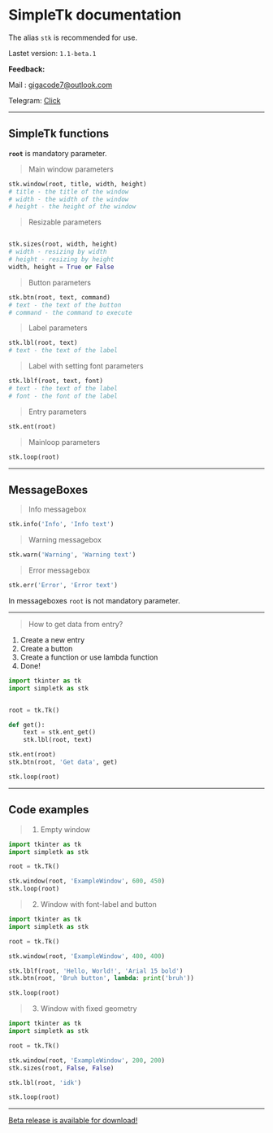 # SimpleTk documentation

The alias `stk` is recommended for use.

Lastet version: `1.1-beta.1`

**Feedback:**

Mail : gigacode7@outlook.com

Telegram: [Click](https://t.me/wannabestark)
___

## SimpleTk functions
**`root`** is mandatory parameter.

> Main window parameters
```python
stk.window(root, title, width, height)
# title - the title of the window
# width - the width of the window
# height - the height of the window
``` 

> Resizable parameters
```python

stk.sizes(root, width, height) 
# width - resizing by width
# height - resizing by height
width, height = True or False
```

> Button parameters
```python
stk.btn(root, text, command)
# text - the text of the button
# command - the command to execute
```

> Label parameters
```python
stk.lbl(root, text)
# text - the text of the label
```

> Label with setting font parameters
```python
stk.lblf(root, text, font)
# text - the text of the label
# font - the font of the label
```

> Entry parameters
```python
stk.ent(root)
```

> Mainloop parameters
```python
stk.loop(root)
```
___
## MessageBoxes

> Info messagebox
```python
stk.info('Info', 'Info text')
```

> Warning messagebox
```python
stk.warn('Warning', 'Warning text')
```

> Error messagebox
```python
stk.err('Error', 'Error text')
```
In messageboxes `root` is not mandatory parameter.
___

> How to get data from entry?

1. Create a new entry
2. Create a button
3. Create a function or use lambda function
4. Done!
```python
import tkinter as tk
import simpletk as stk


root = tk.Tk()

def get():
    text = stk.ent_get()
    stk.lbl(root, text)

stk.ent(root)
stk.btn(root, 'Get data', get)

stk.loop(root)
```
___

## Code examples

> 1. Empty window
```python
import tkinter as tk
import simpletk as stk

root = tk.Tk()

stk.window(root, 'ExampleWindow', 600, 450)
stk.loop(root)
```

> 2. Window with font-label and button
```python
import tkinter as tk
import simpletk as stk

root = tk.Tk()

stk.window(root, 'ExampleWindow', 400, 400)

stk.lblf(root, 'Hello, World!', 'Arial 15 bold')
stk.btn(root, 'Bruh button', lambda: print('bruh'))

stk.loop(root)
```

> 3. Window with fixed geometry
```python
import tkinter as tk
import simpletk as stk

root = tk.Tk()

stk.window(root, 'ExampleWindow', 200, 200)
stk.sizes(root, False, False)

stk.lbl(root, 'idk')

stk.loop(root)
```

___
[Beta release is available for download!](https://github.com/gigacode7/simpletk/releases)
